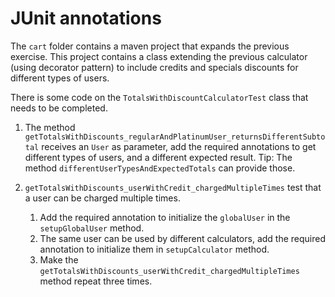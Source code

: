 # JUnit annotations

The `cart` folder contains a maven project that expands the previous exercise. This project contains a class extending 
the previous calculator (using decorator pattern) to include credits and specials discounts for different types of 
users.

There is some code on the `TotalsWithDiscountCalculatorTest` class that needs to be completed.

1. The method `getTotalsWithDiscounts_regularAndPlatinumUser_returnsDifferentSubtotal` receives
an `User` as parameter, add the required annotations to get different types of users, and a different
expected result. Tip: The method `differentUserTypesAndExpectedTotals` can provide those.

2. `getTotalsWithDiscounts_userWithCredit_chargedMultipleTimes` test that a user can be charged multiple times.
    1. Add the required annotation to initialize the `globalUser` in the `setupGlobalUser` method.
    2. The same user can be used by different calculators, add the required annotation to initialize them in 
    `setupCalculator` method.
    3. Make the `getTotalsWithDiscounts_userWithCredit_chargedMultipleTimes` method repeat three times. 

 


